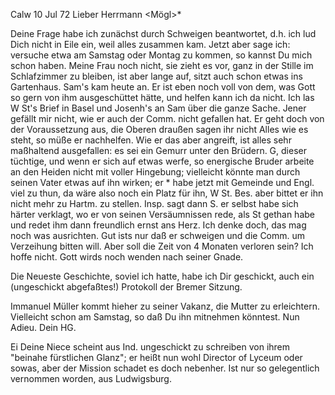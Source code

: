  Calw 10 Jul 72
Lieber Herrmann <Mögl>*

Deine Frage habe ich zunächst durch Schweigen beantwortet, d.h. ich lud Dich nicht in Eile ein, weil alles zusammen kam. Jetzt aber sage ich: versuche etwa am Samstag oder Montag zu kommen, so kannst Du mich schon haben. Meine Frau noch nicht, sie zieht es vor, ganz in der Stille im Schlafzimmer zu bleiben, ist aber lange auf, sitzt auch schon etwas ins Gartenhaus. 
Sam's kam heute an. Er ist eben noch voll von dem, was Gott so gern von ihm ausgeschüttet hätte, und helfen kann ich da nicht. Ich las W St's Brief in Basel und Josenh's an Sam über die ganze Sache. Jener gefällt mir nicht, wie er auch der Comm. nicht gefallen hat. Er geht doch von der Voraussetzung aus, die Oberen draußen sagen ihr nicht Alles wie es steht, so müße er nachhelfen. Wie er das aber angreift, ist alles sehr maßhaltend ausgefallen: es sei ein Gemurr unter den Brüdern. G, dieser tüchtige, und wenn er sich auf etwas werfe, so energische Bruder arbeite an den Heiden nicht mit voller Hingebung; vielleicht könnte man durch seinen Vater etwas auf ihn wirken; er <SG>* habe jetzt mit Gemeinde und Engl. viel zu thun, da wäre also noch ein Platz für ihn, W St. Bes. aber bittet er ihn nicht mehr zu Hartm. zu stellen. Insp. sagt dann S. er selbst habe sich härter verklagt, wo er von seinen Versäumnissen rede, als St gethan habe und redet ihm dann freundlich ernst ans Herz. Ich denke doch, das mag noch was ausrichten. Gut ists nur daß er schweigen und die Comm. um Verzeihung bitten will. Aber soll die Zeit von 4 Monaten verloren sein? Ich hoffe nicht. Gott wirds noch wenden nach seiner Gnade.

Die Neueste Geschichte, soviel ich hatte, habe ich Dir geschickt, auch ein (ungeschickt abgefaßtes!) Protokoll der Bremer Sitzung.

Immanuel Müller kommt hieher zu seiner Vakanz, die Mutter zu erleichtern. Vielleicht schon am Samstag, so daß Du ihn mitnehmen könntest. 
 Nun Adieu.
 Dein HG.

Ei Deine Niece scheint aus Ind. ungeschickt zu schreiben von ihrem "beinahe fürstlichen Glanz"; er heißt nun wohl Director of Lyceum oder sowas, aber der Mission schadet es doch nebenher. Ist nur so gelegentlich vernommen worden, aus Ludwigsburg.
